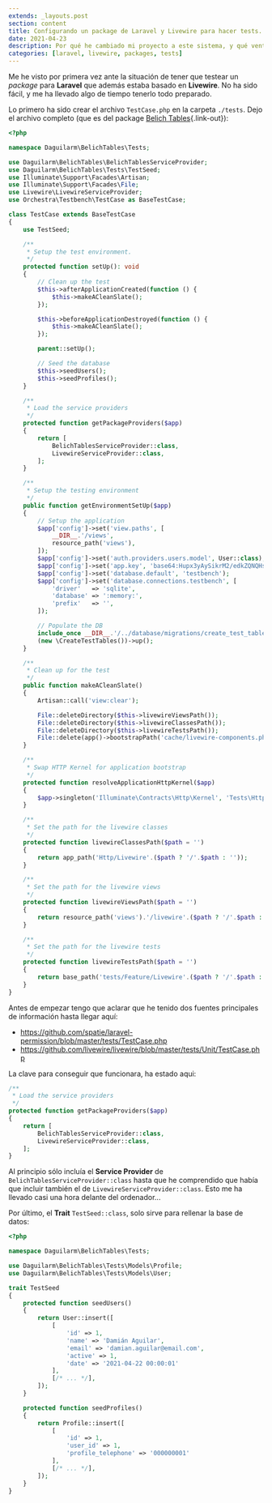 ```yaml
---
extends: _layouts.post
section: content
title: Configurando un package de Laravel y Livewire para hacer tests.
date: 2021-04-23
description: Por qué he cambiado mi proyecto a este sistema, y qué ventajas tiene frente al sistema tradicional de la ID
categories: [laravel, livewire, packages, tests]
---
```


Me he visto por primera vez ante la situación de tener que testear un *package* para **Laravel** que además estaba basado en **Livewire**. No ha sido fácil, y me ha llevado algo de tiempo tenerlo todo preparado.

Lo primero ha sido crear el archivo `TestCase.php` en la carpeta `./tests`. Dejo el archivo completo (que es del package [Belich Tables](https://github.com/daguilarm/belich-tables){.link-out}):

```php
<?php

namespace Daguilarm\BelichTables\Tests;

use Daguilarm\BelichTables\BelichTablesServiceProvider;
use Daguilarm\BelichTables\Tests\TestSeed;
use Illuminate\Support\Facades\Artisan;
use Illuminate\Support\Facades\File;
use Livewire\LivewireServiceProvider;
use Orchestra\Testbench\TestCase as BaseTestCase;

class TestCase extends BaseTestCase
{
    use TestSeed;

    /**
     * Setup the test environment.
     */
    protected function setUp(): void
    {
        // Clean up the test
        $this->afterApplicationCreated(function () {
            $this->makeACleanSlate();
        });

        $this->beforeApplicationDestroyed(function () {
            $this->makeACleanSlate();
        });

        parent::setUp();

        // Seed the database
        $this->seedUsers();
        $this->seedProfiles();
    }

    /**
     * Load the service providers
     */
    protected function getPackageProviders($app)
    {
        return [
            BelichTablesServiceProvider::class,
            LivewireServiceProvider::class,
        ];
    }

    /**
     * Setup the testing environment
     */
    public function getEnvironmentSetUp($app)
    {
        // Setup the application
        $app['config']->set('view.paths', [
            __DIR__.'/views',
            resource_path('views'),
        ]);
        $app['config']->set('auth.providers.users.model', User::class);
        $app['config']->set('app.key', 'base64:Hupx3yAySikrM2/edkZQNQHslgDWYfiBfCuSThJ5SK8=');
        $app['config']->set('database.default', 'testbench');
        $app['config']->set('database.connections.testbench', [
            'driver'   => 'sqlite',
            'database' => ':memory:',
            'prefix'   => '',
        ]);

        // Populate the DB
        include_once __DIR__.'/../database/migrations/create_test_tables.php.stub';
        (new \CreateTestTables())->up();
    }

    /**
     * Clean up for the test
     */
    public function makeACleanSlate()
    {
        Artisan::call('view:clear');

        File::deleteDirectory($this->livewireViewsPath());
        File::deleteDirectory($this->livewireClassesPath());
        File::deleteDirectory($this->livewireTestsPath());
        File::delete(app()->bootstrapPath('cache/livewire-components.php'));
    }

    /**
     * Swap HTTP Kernel for application bootstrap
     */
    protected function resolveApplicationHttpKernel($app)
    {
        $app->singleton('Illuminate\Contracts\Http\Kernel', 'Tests\HttpKernel');
    }

    /**
     * Set the path for the livewire classes
     */
    protected function livewireClassesPath($path = '')
    {
        return app_path('Http/Livewire'.($path ? '/'.$path : ''));
    }

    /**
     * Set the path for the livewire views
     */
    protected function livewireViewsPath($path = '')
    {
        return resource_path('views').'/livewire'.($path ? '/'.$path : '');
    }

    /**
     * Set the path for the livewire tests
     */
    protected function livewireTestsPath($path = '')
    {
        return base_path('tests/Feature/Livewire'.($path ? '/'.$path : ''));
    }
}
```
Antes de empezar tengo que aclarar que he tenido dos fuentes principales de información hasta llegar aquí:

- https://github.com/spatie/laravel-permission/blob/master/tests/TestCase.php
- https://github.com/livewire/livewire/blob/master/tests/Unit/TestCase.php

La clave para conseguir que funcionara, ha estado aqui:

```php
/**
 * Load the service providers
 */
protected function getPackageProviders($app)
{
    return [
        BelichTablesServiceProvider::class,
        LivewireServiceProvider::class,
    ];
}
```

Al principio sólo incluía el **Service Provider** de `BelichTablesServiceProvider::class` hasta que he comprendido que había que incluir también el de `LivewireServiceProvider::class`. Esto me ha llevado casi una hora delante del ordenador...

Por último, el **Trait** `TestSeed::class`, solo sirve para rellenar la base de datos:

```php
<?php

namespace Daguilarm\BelichTables\Tests;

use Daguilarm\BelichTables\Tests\Models\Profile;
use Daguilarm\BelichTables\Tests\Models\User;

trait TestSeed
{
    protected function seedUsers()
    {
        return User::insert([
            [ 
                'id' => 1, 
                'name' => 'Damián Aguilar', 
                'email' => 'damian.aguilar@email.com', 
                'active' => 1, 
                'date' => '2021-04-22 00:00:01'
            ],
            [/* ... */],
        ]);
    }

    protected function seedProfiles()
    {
        return Profile::insert([
            [
                'id' => 1, 
                'user_id' => 1, 
                'profile_telephone' => '000000001'
            ],
            [/* ... */],
        ]);
    }
}
```
